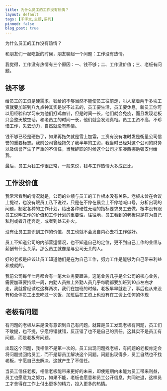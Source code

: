 ```yaml
---
title: 为什么员工的工作没有热情？
layout: default
tags: [千字文,主题,系列]
pinned: false
blog_post: true
---
```


为什么员工的工作没有热情？

和朋友们一起吃饭的时候，朋友聊起一个问题：工作没有热情。

我觉得，工作没有热情有三个原因：一、钱不够；二、工作没价值；三、老板有问题。

## 钱不够

给员工的工资是硬需求，钱给的不够当然不能使员工往前走，叫人拿着两千多块工资就要加班到八九点钟其实是说不过去的，员工要生活，员工要休息，新员工你可以用经验和学习来为他们打鸡血针，但是时间一长，他们就会免疫，而且发现老板只会整天放空话，和老员工的时间一长，他们就会发现真相。员工工资不高，不珍惜工作，失去动力，自然就没有热情。

钱不够已经是硬伤了，如果再拖欠就是雪上加霜，工资有没有准时发是衡量公司信誉的重要标志。我前公司曾经拖欠了我半年的工资，我当时已经对这个公司的财务以及信誉产生了严重的不信任，当我辞职的时候这个公司才东凑西挪勉强支付给我。

最后，员工为钱工作很正常，一般来说，钱与工作热情大多成正比。

## 工作没价值

我常常看到的情况就是，公司的业绩与员工的工作根本没有关系。老板未曾在会议上提过，也没有跟员工私下说过，只是在不停在晨会上不停地喊口号，分析出现的问题，制定各种的工作计划，给出各种硬性无理的指标要求员工去做，根本没有跟员工说明工作的价值和工作计划的重要性，往往地，员工看到的老板只是在为自己私利或者升迁奔走，或者到处去扑火。

没有让员工意识到工作的价值，员工也就不会发自内心去将工作做好。

员工不知道公司的内部营运情况，也不知道自己的定位，更不到自己工作的业绩与薪酬有什么关系，那么员工就像是与公司无关的人。

好的老板是应该让员工知道他们是在为自己工作，努力工作是能够为自己带来利益和成就的。

我前公司每年七月都会有一笔大业务要跟进，这笔业务几乎是全公司的核心业务，需要加班要持续一周，内勤人员拉上外勤人员几乎每晚都要加班到10点左右才走，我就曾经试过这样两次，我们在加班的时候，老板早早就走了，事后也从来没有和全体员工出去吃过一次饭，加班后在工资上也没有在工资上任何的体现

## 老板有问题

有问题的老板从来是没有意识到自己有问题。就算是员工发现老板有问题，员工们不敢提，也不提，宁愿将错就错，反正错了也不是自己的责任。这其实不是员工有问题，而是老板有问题。

出现这个问题，我相信不是第一次的，员工出现问题找老板，有问题的老板肯定会将问题抛回给员工，而不是帮员工解决这个问题。问题出现得多，员工自然也不找老板，宁愿自己去解决，这就产生了不信任。

当员工信任老板，相信老板能带来更好的未来，即使短期内未能为员工带来利益，员工也愿意为之努力，如果不能，老板也愿意和员工公开信息，共同进退，这样员工才舍得在工作上付出更多的精力，投入更多的热情。
